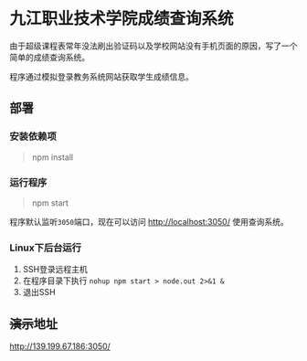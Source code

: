 # 九江职业技术学院成绩查询系统

由于超级课程表常年没法刷出验证码以及学校网站没有手机页面的原因，写了一个简单的成绩查询系统。

程序通过模拟登录教务系统网站获取学生成绩信息。

## 部署

### 安装依赖项
> npm install

### 运行程序
> npm start

程序默认监听`3050`端口，现在可以访问 <http://localhost:3050/> 使用查询系统。

### Linux下后台运行
1. SSH登录远程主机
2. 在程序目录下执行 `nohup npm start > node.out 2>&1 &`
3. 退出SSH

## ~~演示~~地址

<http://139.199.67.186:3050/>